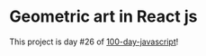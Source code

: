 # Geometric art in React js

This project is day #26 of <a href="https://github.com/grigoryan-m/100-day-javascript.git">100-day-javascript</a>!